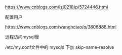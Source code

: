 <https://www.cnblogs.com/lzj0218/p/5724446.html>

配置用户

<https://www.cnblogs.com/wanghetao/p/3806888.html>

远程访问mysql慢

/etc/my.conf文件中的 mysqld 下加 skip-name-resolve

